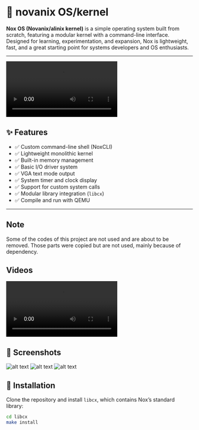 # 🌌 novanix OS/kernel


**Nox OS (Novanix/alinix kernel)** is a simple operating system built from scratch, featuring a modular kernel with a command-line interface. Designed for learning, experimentation, and expansion, Nox is lightweight, fast, and a great starting point for systems developers and OS enthusiasts.

---
<video controls src="REC-20250925184217.mp4" title="Title"></video>

## ✨ Features

- ✅ Custom command-line shell (NoxCLI)
- ✅ Lightweight monolithic kernel
- ✅ Built-in memory management
- ✅ Basic I/O driver system
- ✅ VGA text mode output
- ✅ System timer and clock display
- ✅ Support for custom system calls
- ✅ Modular library integration (`libcx`)
- ✅ Compile and run with QEMU

---


## Note
Some of the codes of this project are not used and are about to be removed. Those parts were copied but are not used, mainly because of dependency. 


## Videos 
<video controls src="REC-20250925184217.mov" title="Title"></video>

## 📸 Screenshots
![alt text](<etc/photos/Screenshot 2025-07-05 at 10.11.10 PM.png>)
![alt text](<etc/Screenshot 2025-07-14 at 2.42.55 PM.png>)
![alt text](<etc/photos/Screenshot 2025-09-25 at 6.59.57 PM.png>)
## 🚀 Installation

Clone the repository and install `libcx`, which contains Nox’s standard library:

```bash
cd libcx
make install
